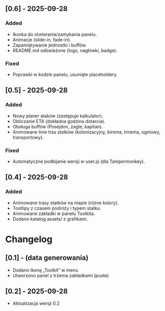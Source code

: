 ## [0.6] - 2025-09-28
### Added
- Ikonka do otwierania/zamykania panelu.
- Animacje (slide-in, fade-in).
- Zapamiętywanie jednostki i buffów.
- README.md odświeżone (logo, nagłówki, badge).
### Fixed
- Poprawki w kodzie panelu, usunięte placeholdery.

## [0.5] - 2025-09-28
### Added
- Nowy planer ataków (zastępuje kalkulator).
- Obliczanie ETA (dokładna godzina dotarcia).
- Obsługa buffów (Posejdon, żagle, kapitan).
- Animowane linie tras statków (kolonizacyjny, birema, trirema, ogniowy, transportowy).

### Fixed
- Automatyczne podbijanie wersji w user.js (dla Tampermonkey).
## [0.4] - 2025-09-28
### Added
- Animowane trasy statków na mapie (różne kolory).
- Tooltipy z czasem podróży i typem statku.
- Animowane zakładki w panelu Toolkita.
- Dodano katalog assets/ z grafikami.
# Changelog

## [0.1] - (data generowania)
- Dodano ikonę „Toolkit” w menu
- Utworzono panel z trzema zakładkami (puste)
## [0.2] - 2025-09-28
- Aktualizacja wersji 0.2


